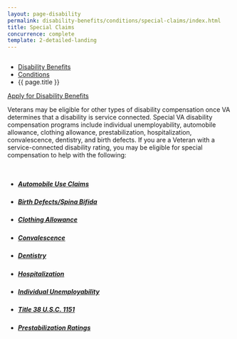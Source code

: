 ```yaml
---
layout: page-disability
permalink: disability-benefits/conditions/special-claims/index.html
title: Special Claims
concurrence: complete
template: 2-detailed-landing
---
```


<div class="splash" markdown="0">
<div class="row" markdown="0">
<div class="small-12 columns" markdown="0">

<ul class="breadcrumbs" role="menubar" aria-label="Primary">
<li class="parent"><a href="/disability-benefits/">Disability Benefits</a></li>
<li class="parent"><a href="/disability-benefits/conditions/">Conditions</a></li>
<li class="active">{{ page.title }}</li>
</ul>

</div>
</div>
</div>

<div class="main" role="main" markdown="0">

<div class="action-bar">
  <div class="row">
    <div class="small-12 columns">
      <a class="usa-button-primary" href="{{ site.url}}/disability-benefits/get/">Apply for Disability Benefits</a>
    </div>
  </div>
</div>

<div class="section one" markdown="0">
<div class="primary" markdown="0">
<div class="row" markdown="0">
<div class="small-12 columns" markdown="1">

Veterans may be eligible for other types of disability compensation once VA determines that a disability is service connected. Special VA disability compensation programs include individual unemployability, automobile allowance, clothing allowance, prestabilization, hospitalization, convalescence, dentistry, and birth defects. If you are a Veteran with a service-connected disability rating, you may be eligible for special compensation to help with the following:

</div>
</div>
</div>

<div class="navigation">
<div class="row">
<div class="small-12 columns">

<ul class="small-block-grid-1 medium-block-grid-3 cards small">

<li>
<a href="/disability-benefits/conditions/special-claims/automobile/">
<h5>Automobile Use Claims</h5>
</a>
</li>

<li>
<a href="/disability-benefits/conditions/exposures-to-hazardous-materials/birth-defects/index.html">
<h5>Birth Defects/Spina Bifida</h5>
</a>
</li>


<li>
<a href="/disability-benefits/conditions/special-claims/clothing/">
<h5>Clothing Allowance</h5>
</a>
</li>

<li>
<a href="/disability-benefits/conditions/special-claims/convalescence/">
<h5>Convalescence</h5>
</a>
</li>

<li>
<a href="/disability-benefits/conditions/special-claims/dentistry/">
<h5>Dentistry</h5>
</a>
</li>

<li>
<a href="/disability-benefits/conditions/special-claims/hospitalization/">
<h5>Hospitalization</h5>
</a>
</li>

<li>
<a href="/disability-benefits/conditions/special-claims/individual-unemployability">
<h5>Individual Unemployability</h5>
</a>
</li>

<li>
<a href="/disability-benefits/conditions/special-claims/title-38-USC-1151/">
<h5>Title 38 U.S.C. 1151</h5>
</a>
</li>

<li>
<a href="/disability-benefits/conditions/special-claims/prestabilization/">
<h5>Prestabilization Ratings</h5>
</a>
</li>

</ul>
</div>
</div>
</div>

</div>

</div>
